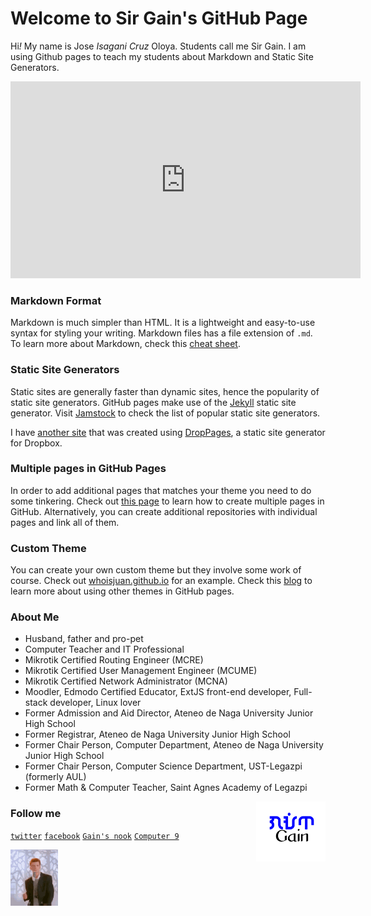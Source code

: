 # Welcome to Sir Gain's GitHub Page

Hi<i>!</i> My name is Jose *Isagani Cruz* Oloya. Students call me Sir Gain. I am using Github pages to teach my students about Markdown and Static Site Generators.

<iframe width="560" height="315" src="https://www.youtube.com/embed/2MsN8gpT6jY" title="YouTube video player" frameborder="0" allow="accelerometer; autoplay; clipboard-write; encrypted-media; gyroscope; picture-in-picture" allowfullscreen></iframe><br>

### Markdown Format

Markdown is much simpler than HTML. It is a lightweight and easy-to-use syntax for styling your writing. Markdown files has a file extension of `.md`.
To learn more about Markdown, check this [cheat sheet](https://www.markdownguide.org/cheat-sheet/ "Press Ctrl if you wish to open this link in another tab").

### Static Site Generators

Static sites are generally faster than dynamic sites, hence the popularity of static site generators. GitHub pages make use of the [Jekyll](https://jamstack.org/generators/jekyll/ "Press Ctrl if you wish to open this link in another tab") static site generator. Visit [Jamstock](https://jamstack.org/generators/ "Press Ctrl if you wish to open this link in another tab") to check the list of popular static site generators.

I have [another site](http://sirgain.droppages.com/ "Press Ctrl if you wish to open this link in another tab") that was created using [DropPages](https://droppages.com/ "Press Ctrl if you wish to open this link in another tab"), a static site generator for Dropbox.

### Multiple pages in GitHub Pages

In order to add additional pages that matches your theme you need to do some tinkering. Check out [this page](https://phuston.github.io/patrickandfrantonarethebestninjas/howto "Press Ctrl if you wish to open this link in another tab") to learn how to create multiple pages in GitHub. Alternatively, you can create additional repositories with individual pages and link all of them.

### Custom Theme

You can create your own custom theme but they involve some work of course. Check out [whoisjuan.github.io](http://whoisjuan.github.io/ "Press Ctrl if you wish to open this link in another tab") for an example. Check this [blog](https://github.blog/2017-11-29-use-any-theme-with-github-pages/) to learn more about using other themes in GitHub pages.

### About Me

- Husband, father and pro-pet
- Computer Teacher and IT Professional
- Mikrotik Certified Routing Engineer (MCRE)
- Mikrotik Certified User Management Engineer (MCUME)
- Mikrotik Certified Network Administrator (MCNA)
- Moodler, Edmodo Certified Educator, ExtJS front-end developer, Full-stack developer, Linux lover
- Former Admission and Aid Director, Ateneo de Naga University Junior High School 
- Former Registrar, Ateneo de Naga University Junior High School 
- Former Chair Person, Computer Department, Ateneo de Naga University Junior High School 
- Former Chair Person, Computer Science Department, UST-Legazpi (formerly AUL)
- Former Math & Computer Teacher, Saint Agnes Academy of Legazpi
 
<img src="gain-font-filipino.png" width="111" align="right">

### Follow me
[`twitter`](https://twitter.com/sirgain "Press Ctrl if you wish to open this link in another tab") [`facebook`](https://www.facebook.com/sirgain/ "Press Ctrl if you wish to open this link in another tab") [`Gain's nook`](http://sirgain.droppages.com/) [`Computer 9`](https://641n.github.ion/computer-9/)

![rick rolling](rickrolling.gif)






